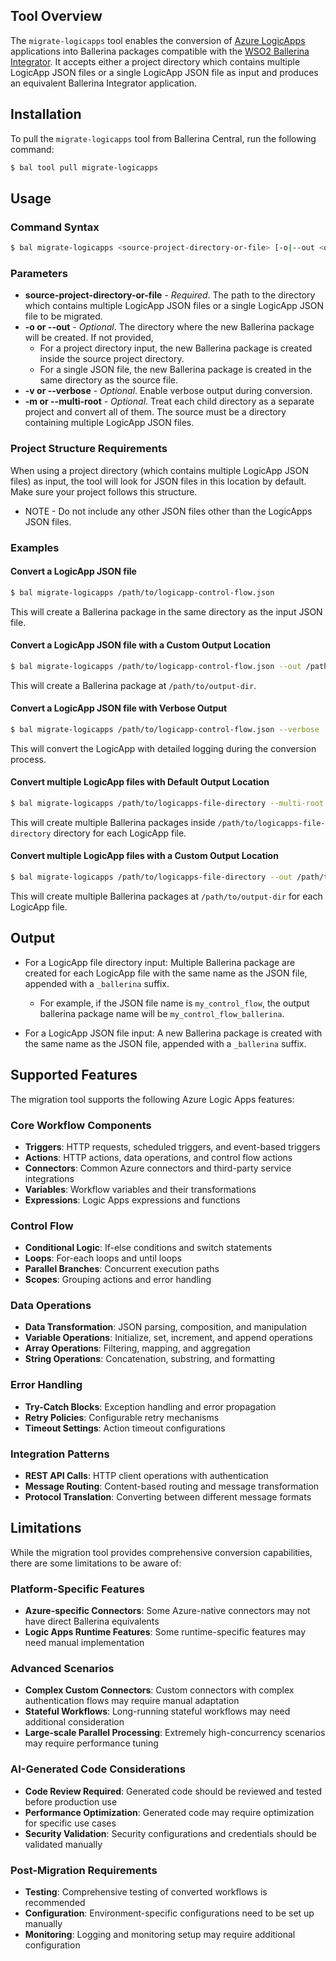 ## Tool Overview
The `migrate-logicapps` tool enables the conversion of [Azure LogicApps](https://learn.microsoft.com/en-us/azure/logic-apps/logic-apps-overview) applications into Ballerina packages compatible with the [WSO2 Ballerina Integrator](https://wso2.com/integrator/ballerina-integrator).
It accepts either a project directory which contains multiple LogicApp JSON files or a single LogicApp JSON file as input and produces an equivalent Ballerina Integrator application.

## Installation

To pull the `migrate-logicapps` tool from Ballerina Central, run the following command:
```bash
$ bal tool pull migrate-logicapps
```

## Usage

### Command Syntax

```bash
$ bal migrate-logicapps <source-project-directory-or-file> [-o|--out <output-directory>] [-v|--verbose] [-m|--multi-root]
```

### Parameters

- **source-project-directory-or-file** - *Required*. The path to the directory which contains multiple LogicApp JSON files 
  or a single LogicApp JSON file to be migrated.
- **-o or --out** - *Optional*. The directory where the new Ballerina package will be created. If not provided,
    - For a project directory input, the new Ballerina package is created inside the source project directory.
    - For a single JSON file, the new Ballerina package is created in the same directory as the source file.
- **-v or --verbose** - *Optional*. Enable verbose output during conversion.
- **-m or --multi-root** - *Optional*. Treat each child directory as a separate project and convert all of them. The source must be a directory containing multiple LogicApp JSON files.

### Project Structure Requirements

When using a project directory (which contains multiple LogicApp JSON files) as input, the tool will look for JSON files in this location by default.
Make sure your project follows this structure.

* NOTE - Do not include any other JSON files other than the LogicApps JSON files.

### Examples

#### Convert a LogicApp JSON file

```bash
$ bal migrate-logicapps /path/to/logicapp-control-flow.json
```

This will create a Ballerina package in the same directory as the input JSON file.

#### Convert a LogicApp JSON file with a Custom Output Location

```bash
$ bal migrate-logicapps /path/to/logicapp-control-flow.json --out /path/to/output-dir
```

This will create a Ballerina package at `/path/to/output-dir`.

#### Convert a LogicApp JSON file with Verbose Output

```bash
$ bal migrate-logicapps /path/to/logicapp-control-flow.json --verbose
```

This will convert the LogicApp with detailed logging during the conversion process.

#### Convert multiple LogicApp files with Default Output Location

```bash
$ bal migrate-logicapps /path/to/logicapps-file-directory --multi-root
```

This will create multiple Ballerina packages inside `/path/to/logicapps-file-directory` directory for each LogicApp file.

#### Convert multiple LogicApp files with a Custom Output Location

```bash
$ bal migrate-logicapps /path/to/logicapps-file-directory --out /path/to/output-dir --multi-root
```

This will create multiple Ballerina packages at `/path/to/output-dir` for each LogicApp file.

## Output
- For a LogicApp file directory input: Multiple Ballerina package are created for each LogicApp file with the same name 
  as the JSON file, appended with a `_ballerina` suffix.
    - For example,  if the JSON file name is `my_control_flow`, the
      output ballerina package name will be `my_control_flow_ballerina`.

- For a LogicApp JSON file input: A new Ballerina package is created with the same name as the JSON file, appended
  with a `_ballerina` suffix.

## Supported Features

The migration tool supports the following Azure Logic Apps features:

### Core Workflow Components
- **Triggers**: HTTP requests, scheduled triggers, and event-based triggers
- **Actions**: HTTP actions, data operations, and control flow actions
- **Connectors**: Common Azure connectors and third-party service integrations
- **Variables**: Workflow variables and their transformations
- **Expressions**: Logic Apps expressions and functions

### Control Flow
- **Conditional Logic**: If-else conditions and switch statements
- **Loops**: For-each loops and until loops
- **Parallel Branches**: Concurrent execution paths
- **Scopes**: Grouping actions and error handling

### Data Operations
- **Data Transformation**: JSON parsing, composition, and manipulation
- **Variable Operations**: Initialize, set, increment, and append operations
- **Array Operations**: Filtering, mapping, and aggregation
- **String Operations**: Concatenation, substring, and formatting

### Error Handling
- **Try-Catch Blocks**: Exception handling and error propagation
- **Retry Policies**: Configurable retry mechanisms
- **Timeout Settings**: Action timeout configurations

### Integration Patterns
- **REST API Calls**: HTTP client operations with authentication
- **Message Routing**: Content-based routing and message transformation
- **Protocol Translation**: Converting between different message formats

## Limitations

While the migration tool provides comprehensive conversion capabilities, there are some limitations to be aware of:

### Platform-Specific Features
- **Azure-specific Connectors**: Some Azure-native connectors may not have direct Ballerina equivalents
- **Logic Apps Runtime Features**: Some runtime-specific features may need manual implementation

### Advanced Scenarios
- **Complex Custom Connectors**: Custom connectors with complex authentication flows may require manual adaptation
- **Stateful Workflows**: Long-running stateful workflows may need additional consideration
- **Large-scale Parallel Processing**: Extremely high-concurrency scenarios may require performance tuning

### AI-Generated Code Considerations
- **Code Review Required**: Generated code should be reviewed and tested before production use
- **Performance Optimization**: Generated code may require optimization for specific use cases
- **Security Validation**: Security configurations and credentials should be validated manually

### Post-Migration Requirements
- **Testing**: Comprehensive testing of converted workflows is recommended
- **Configuration**: Environment-specific configurations need to be set up manually
- **Monitoring**: Logging and monitoring setup may require additional configuration
